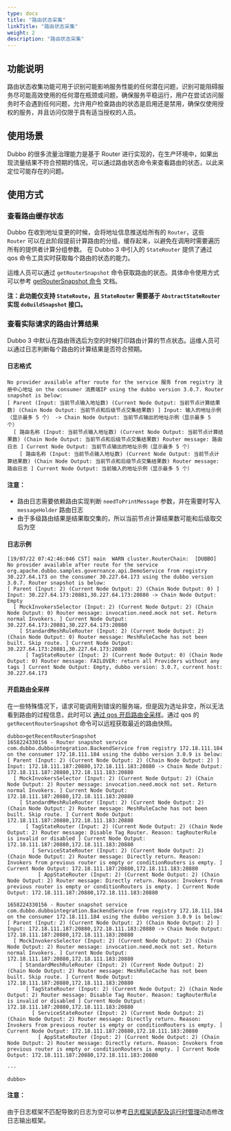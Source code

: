 ```yaml
---
type: docs
title: "路由状态采集"
linkTitle: "路由状态采集"
weight: 2
description: "路由状态采集"
---
```

## 功能说明
路由状态收集功能可用于识别可能影响服务性能的任何潜在问题，识别可能阻碍服务尽可能高效使用的任何潜在瓶颈或问题，确保服务平稳运行，用户在尝试访问服务时不会遇到任何问题，允许用户检查路由的状态是启用还是禁用，确保仅使用授权的服务，并且访问仅限于具有适当授权的人员。

## 使用场景

Dubbo 的很多流量治理能力是基于 Router 进行实现的，在生产环境中，如果出现流量结果不符合预期的情况，可以通过路由状态命令来查看路由的状态，以此来定位可能存在的问题。

## 使用方式

### 查看路由缓存状态

Dubbo 在收到地址变更的时候，会将地址信息推送给所有的 `Router`，这些 `Router` 可以在此阶段提前计算路由的分组，缓存起来，以避免在调用时需要遍历所有的提供者计算分组参数。
在 Dubbo 3 中引入的 `StateRouter` 提供了通过 qos 命令工具实时获取每个路由的状态的能力。

运维人员可以通过 `getRouterSnapshot` 命令获取路由的状态。具体命令使用方式可以参考 [getRouterSnapshot 命令](../../../reference-manual/qos/router-snapshot/#getroutersnapshot-%E5%91%BD%E4%BB%A4) 文档。

**注：此功能仅支持 `StateRoute`，且 `StateRouter` 需要基于 `AbstractStateRouter` 实现 `doBuildSnapshot` 接口。**

### 查看实际请求的路由计算结果

Dubbo 3 中默认在路由筛选后为空的时候打印路由计算的节点状态。运维人员可以通过日志判断每个路由的计算结果是否符合预期。

#### 日志格式

```
No provider available after route for the service 服务 from registry 注册中心地址 on the consumer 消费端IP using the dubbo version 3.0.7. Router snapshot is below: 
[ Parent (Input: 当前节点输入地址数) (Current Node Output: 当前节点计算结果数) (Chain Node Output: 当前节点和后级节点交集结果数) ] Input: 输入的地址示例（显示最多 5 个） -> Chain Node Output: 当前节点输出的地址示例（显示最多 5 个）
  [ 路由名称 (Input: 当前节点输入地址数) (Current Node Output: 当前节点计算结果数) (Chain Node Output: 当前节点和后级节点交集结果数) Router message: 路由日志 ] Current Node Output: 当前节点输出的地址示例（显示最多 5 个）
    [ 路由名称 (Input: 当前节点输入地址数) (Current Node Output: 当前节点计算结果数) (Chain Node Output: 当前节点和后级节点交集结果数) Router message: 路由日志 ] Current Node Output: 当前输入的地址示例（显示最多 5 个）
```

#### 注意：
- 路由日志需要依赖路由实现判断 `needToPrintMessage` 参数，并在需要时写入 `messageHolder` 路由日志
- 由于多级路由结果是结果取交集的，所以当前节点计算结果数可能和后级取交后为空

#### 日志示例

```
[19/07/22 07:42:46:046 CST] main  WARN cluster.RouterChain:  [DUBBO] No provider available after route for the service org.apache.dubbo.samples.governance.api.DemoService from registry 30.227.64.173 on the consumer 30.227.64.173 using the dubbo version 3.0.7. Router snapshot is below: 
[ Parent (Input: 2) (Current Node Output: 2) (Chain Node Output: 0) ] Input: 30.227.64.173:20881,30.227.64.173:20880 -> Chain Node Output: Empty
  [ MockInvokersSelector (Input: 2) (Current Node Output: 2) (Chain Node Output: 0) Router message: invocation.need.mock not set. Return normal Invokers. ] Current Node Output: 30.227.64.173:20881,30.227.64.173:20880
    [ StandardMeshRuleRouter (Input: 2) (Current Node Output: 2) (Chain Node Output: 0) Router message: MeshRuleCache has not been built. Skip route. ] Current Node Output: 30.227.64.173:20881,30.227.64.173:20880
      [ TagStateRouter (Input: 2) (Current Node Output: 0) (Chain Node Output: 0) Router message: FAILOVER: return all Providers without any tags ] Current Node Output: Empty, dubbo version: 3.0.7, current host: 30.227.64.173
```

#### 开启路由全采样

在一些特殊情况下，请求可能调用到错误的服务端，但是因为选址非空，所以无法看到路由的过程信息，此时可以 [通过 qos 开启路由全采样](../../../reference-manual/qos/router-snapshot/)。通过 qos 的 `getRecentRouterSnapshot` 命令可以远程获取最近的路由快照。

```
dubbo>getRecentRouterSnapshot
1658224330156 - Router snapshot service com.dubbo.dubbointegration.BackendService from registry 172.18.111.184 on the consumer 172.18.111.184 using the dubbo version 3.0.9 is below: 
[ Parent (Input: 2) (Current Node Output: 2) (Chain Node Output: 2) ] Input: 172.18.111.187:20880,172.18.111.183:20880 -> Chain Node Output: 172.18.111.187:20880,172.18.111.183:20880
  [ MockInvokersSelector (Input: 2) (Current Node Output: 2) (Chain Node Output: 2) Router message: invocation.need.mock not set. Return normal Invokers. ] Current Node Output: 172.18.111.187:20880,172.18.111.183:20880
    [ StandardMeshRuleRouter (Input: 2) (Current Node Output: 2) (Chain Node Output: 2) Router message: MeshRuleCache has not been built. Skip route. ] Current Node Output: 172.18.111.187:20880,172.18.111.183:20880
      [ TagStateRouter (Input: 2) (Current Node Output: 2) (Chain Node Output: 2) Router message: Disable Tag Router. Reason: tagRouterRule is invalid or disabled ] Current Node Output: 172.18.111.187:20880,172.18.111.183:20880
        [ ServiceStateRouter (Input: 2) (Current Node Output: 2) (Chain Node Output: 2) Router message: Directly return. Reason: Invokers from previous router is empty or conditionRouters is empty. ] Current Node Output: 172.18.111.187:20880,172.18.111.183:20880
          [ AppStateRouter (Input: 2) (Current Node Output: 2) (Chain Node Output: 2) Router message: Directly return. Reason: Invokers from previous router is empty or conditionRouters is empty. ] Current Node Output: 172.18.111.187:20880,172.18.111.183:20880

1658224330156 - Router snapshot service com.dubbo.dubbointegration.BackendService from registry 172.18.111.184 on the consumer 172.18.111.184 using the dubbo version 3.0.9 is below: 
[ Parent (Input: 2) (Current Node Output: 2) (Chain Node Output: 2) ] Input: 172.18.111.187:20880,172.18.111.183:20880 -> Chain Node Output: 172.18.111.187:20880,172.18.111.183:20880
  [ MockInvokersSelector (Input: 2) (Current Node Output: 2) (Chain Node Output: 2) Router message: invocation.need.mock not set. Return normal Invokers. ] Current Node Output: 172.18.111.187:20880,172.18.111.183:20880
    [ StandardMeshRuleRouter (Input: 2) (Current Node Output: 2) (Chain Node Output: 2) Router message: MeshRuleCache has not been built. Skip route. ] Current Node Output: 172.18.111.187:20880,172.18.111.183:20880
      [ TagStateRouter (Input: 2) (Current Node Output: 2) (Chain Node Output: 2) Router message: Disable Tag Router. Reason: tagRouterRule is invalid or disabled ] Current Node Output: 172.18.111.187:20880,172.18.111.183:20880
        [ ServiceStateRouter (Input: 2) (Current Node Output: 2) (Chain Node Output: 2) Router message: Directly return. Reason: Invokers from previous router is empty or conditionRouters is empty. ] Current Node Output: 172.18.111.187:20880,172.18.111.183:20880
          [ AppStateRouter (Input: 2) (Current Node Output: 2) (Chain Node Output: 2) Router message: Directly return. Reason: Invokers from previous router is empty or conditionRouters is empty. ] Current Node Output: 172.18.111.187:20880,172.18.111.183:20880

···

dubbo>
```

#### 注意：
由于日志框架不匹配导致的日志为空可以参考[日志框架适配及运行时管理](../../others/logger-management/)动态修改日志输出框架。
